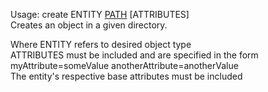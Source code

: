 Usage:  create ENTITY [PATH](optional)  [ATTRIBUTES]   
Creates an object in a given directory.   

Where ENTITY refers to desired object type   
ATTRIBUTES must be included and are specified in the form   
myAttribute=someValue anotherAttribute=anotherValue   
The entity's respective base attributes must be included